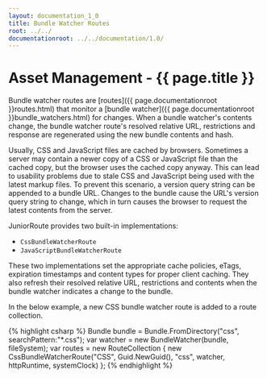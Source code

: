 ```yaml
---
layout: documentation_1_0
title: Bundle Watcher Routes
root: ../../
documentationroot: ../../documentation/1.0/
---
```

Asset Management - {{ page.title }}
=
Bundle watcher routes are [routes]({{ page.documentationroot }}routes.html) that monitor a [bundle watcher]({{ page.documentationroot }}bundle_watchers.html) for changes. When a bundle watcher's contents change, the bundle watcher route's resolved relative URL, restrictions and response are regenerated using the new bundle contents and hash.

Usually, CSS and JavaScript files are cached by browsers. Sometimes a server may contain a newer copy of a CSS or JavaScript file than the cached copy, but the browser uses the cached copy anyway. This can lead to usability problems due to stale CSS and JavaScript being used with the latest markup files. To prevent this scenario, a version query string can be appended to a bundle URL. Changes to the bundle cause the URL's version query string to change, which in turn causes the browser to request the latest contents from the server.

JuniorRoute provides two built-in implementations:
* ```CssBundleWatcherRoute```
* ```JavaScriptBundleWatcherRoute```

These two implementations set the appropriate cache policies, eTags, expiration timestamps and content types for proper client caching. They also refresh their resolved relative URL, restrictions and contents when the bundle watcher indicates a change to the bundle.

In the below example, a new CSS bundle watcher route is added to a route collection.

{% highlight csharp %}
Bundle bundle = Bundle.FromDirectory("css", searchPattern:"*.css");
var watcher = new BundleWatcher(bundle, fileSystem);
var routes = new RouteCollection
  {
    new CssBundleWatcherRoute("CSS", Guid.NewGuid(), "css", watcher, httpRuntime, systemClock)
  };
{% endhighlight %}